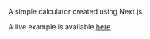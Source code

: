 A simple calculator created using Next.js

A live example is available [here](https://calculator-nextjs-seven.vercel.app/)
